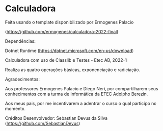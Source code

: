 # Calculadora
Feita usando o template disponibilizado por Ermogenes Palacio

(https://github.com/ermogenes/calculadora-2022-final)


Dependências:

Dotnet Runtime (https://dotnet.microsoft.com/en-us/download)


Calculadora com uso de Classlib e Testes - Etec AB, 2022-1

Realiza as quatro operações básicas, exponenciação e radiciação.


Agradecimentos:

Aos professores Ermogenes Palacio e Diego Neri, por compartilharem seus conhecimentos com a turma de Informática da ETEC Adolpho Berezin.

Aos meus pais, por me incentivarem a adentrar o curso o qual participo no momento.

Créditos
Desenvolvedor: Sebastian Devus da Silva
(https://github.com/SebastianDevus)
